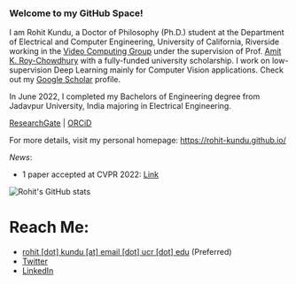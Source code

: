 ### Welcome to my GitHub Space!

I am Rohit Kundu, a Doctor of Philosophy (Ph.D.) student at the Department of Electrical and Computer Engineering, University of California, Riverside working in the [Video Computing Group](https://vcg.engr.ucr.edu/) under the supervision of Prof. [Amit K. Roy-Chowdhury](https://scholar.google.com/citations?user=hfgwx0oAAAAJ&hl=en&oi=ao) with a fully-funded university scholarship. I work on low-supervision Deep Learning mainly for Computer Vision applications. Check out my [Google Scholar](http://scholar.google.com/citations?user=MxZUU8kAAAAJ&hl=en) profile.

In June 2022, I completed my Bachelors of Engineering degree from Jadavpur University, India majoring in Electrical Engineering.

[ResearchGate](https://www.researchgate.net/profile/Rohit-Kundu) | [ORCiD](https://orcid.org/0000-0001-8665-8898)

For more details, visit my personal homepage: https://rohit-kundu.github.io/

_News_:
- 1 paper accepted at CVPR 2022: [Link](https://arxiv.org/pdf/2203.14843.pdf)

<!--![Top Langs](https://github-readme-stats.vercel.app/api/top-langs/?username=Rohit-Kundu))-->

![Rohit's GitHub stats](https://github-readme-stats.vercel.app/api?username=Rohit-Kundu&count_private=true&show_icons=true&theme=radical)

<!--![](https://komarev.com/ghpvc/?username=Rohit-Kundu)-->

# Reach Me:
- [rohit [dot] kundu [at] email [dot] ucr [dot] edu](mailto:rohit.kundu@email.ucr.edu) (Preferred)
- [Twitter](https://twitter.com/rohitkundu_2000)
- [LinkedIn](https://www.linkedin.com/in/rohitkundu2000/)
